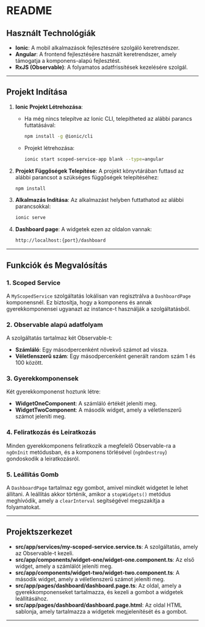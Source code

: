 
# README

##  **Használt Technológiák**
- **Ionic**: A mobil alkalmazások fejlesztésére szolgáló keretrendszer.
- **Angular**: A frontend fejlesztésére használt keretrendszer, amely támogatja a komponens-alapú fejlesztést.
- **RxJS (Observable)**: A folyamatos adatfrissítések kezelésére szolgál.

---

##  **Projekt Indítása**

1. **Ionic Projekt Létrehozása**:
    - Ha még nincs telepítve az Ionic CLI, telepítheted az alábbi parancs futtatásával:
      ```bash
      npm install -g @ionic/cli
      ```
    - Projekt létrehozása:
      ```bash
      ionic start scoped-service-app blank --type=angular
      ```

2. **Projekt Függőségek Telepítése**:
    A projekt könyvtárában futtasd az alábbi parancsot a szükséges függőségek telepítéséhez:
    ```bash
    npm install
    ```

3. **Alkalmazás Indítása**:
    Az alkalmazást helyben futtathatod az alábbi parancsokkal:
    ```bash
    ionic serve
    ```

4. **Dashboard page**:
    A widgetek ezen az oldalon vannak:
    ```bash
    http://localhost:{port}/dashboard
    ```

---

##  **Funkciók és Megvalósítás**

### 1. **Scoped Service**
A `MyScopedService` szolgáltatás lokálisan van regisztrálva a `DashboardPage` komponensnél. Ez biztosítja, hogy a komponens és annak gyerekkomponensei ugyanazt az instance-t használják a szolgáltatásból.

### 2. **Observable alapú adatfolyam**
A szolgáltatás tartalmaz két Observable-t:
- **Számláló**: Egy másodpercenként növekvő számot ad vissza.
- **Véletlenszerű szám**: Egy másodpercenként generált random szám 1 és 100 között.

### 3. **Gyerekkomponensek**
Két gyerekkomponenst hoztunk létre:
- **WidgetOneComponent**: A számláló értékét jeleníti meg.
- **WidgetTwoComponent**: A második widget, amely a véletlenszerű számot jeleníti meg.

### 4. **Feliratkozás és Leiratkozás**
Minden gyerekkomponens feliratkozik a megfelelő Observable-ra a `ngOnInit` metódusban, és a komponens törlésével (`ngOnDestroy`) gondoskodik a leiratkozásról.

### 5. **Leállítás Gomb**
A `DashboardPage` tartalmaz egy gombot, amivel mindkét widgetet le lehet állítani. A leállítás akkor történik, amikor a `stopWidgets()` metódus meghívódik, amely a `clearInterval` segítségével megszakítja a folyamatokat.

---

##  **Projektszerkezet**

- **src/app/services/my-scoped-service.service.ts**: A szolgáltatás, amely az Observable-t kezeli.
- **src/app/components/widget-one/widget-one.component.ts**: Az első widget, amely a számlálót jeleníti meg.
- **src/app/components/widget-two/widget-two.component.ts**: A második widget, amely a véletlenszerű számot jeleníti meg.
- **src/app/pages/dashboard/dashboard.page.ts**: Az oldal, amely a gyerekkomponenseket tartalmazza, és kezeli a gombot a widgetek leállításához.
- **src/app/pages/dashboard/dashboard.page.html**: Az oldal HTML sablonja, amely tartalmazza a widgetek megjelenítését és a gombot.

---
